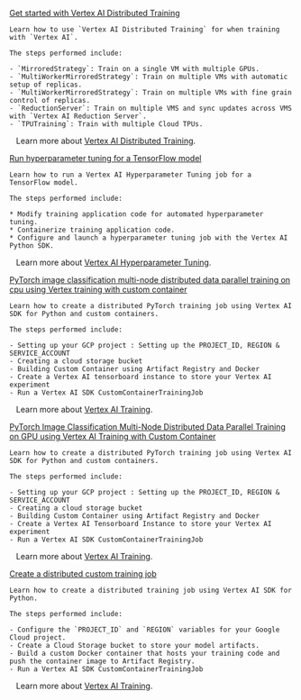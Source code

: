 
[Get started with Vertex AI Distributed Training](https://github.com/GoogleCloudPlatform/vertex-ai-samples/blob/main/notebooks/official/training/get_started_with_vertex_distributed_training.ipynb)

```
Learn how to use `Vertex AI Distributed Training` for when training with `Vertex AI`.

The steps performed include:

- `MirroredStrategy`: Train on a single VM with multiple GPUs.
- `MultiWorkerMirroredStrategy`: Train on multiple VMs with automatic setup of replicas.
- `MultiWorkerMirroredStrategy`: Train on multiple VMs with fine grain control of replicas.
- `ReductionServer`: Train on multiple VMS and sync updates across VMS with `Vertex AI Reduction Server`.
- `TPUTraining`: Train with multiple Cloud TPUs.

```

&nbsp;&nbsp;&nbsp;Learn more about [Vertex AI Distributed Training](https://cloud.google.com/vertex-ai/docs/training/distributed-training).


[Run hyperparameter tuning for a TensorFlow model](https://github.com/GoogleCloudPlatform/vertex-ai-samples/blob/main/notebooks/official/training/hyperparameter_tuning_tensorflow.ipynb)

```
Learn how to run a Vertex AI Hyperparameter Tuning job for a TensorFlow model.

The steps performed include:

* Modify training application code for automated hyperparameter tuning.
* Containerize training application code.
* Configure and launch a hyperparameter tuning job with the Vertex AI Python SDK.

```

&nbsp;&nbsp;&nbsp;Learn more about [Vertex AI Hyperparameter Tuning](https://cloud.google.com/vertex-ai/docs/training/hyperparameter-tuning-overview).


[PyTorch image classification multi-node distributed data parallel training on cpu using Vertex training with custom container](https://github.com/GoogleCloudPlatform/vertex-ai-samples/blob/main/notebooks/official/training/multi_node_ddp_gloo_vertex_training_with_custom_container.ipynb)

```
Learn how to create a distributed PyTorch training job using Vertex AI SDK for Python and custom containers.

The steps performed include:

- Setting up your GCP project : Setting up the PROJECT_ID, REGION & SERVICE_ACCOUNT
- Creating a cloud storage bucket
- Building Custom Container using Artifact Registry and Docker
- Create a Vertex AI tensorboard instance to store your Vertex AI experiment
- Run a Vertex AI SDK CustomContainerTrainingJob

```

&nbsp;&nbsp;&nbsp;Learn more about [Vertex AI Training](https://cloud.google.com/vertex-ai/docs/training/custom-training).


[PyTorch Image Classification Multi-Node Distributed Data Parallel Training on GPU using Vertex AI Training with Custom Container](https://github.com/GoogleCloudPlatform/vertex-ai-samples/blob/main/notebooks/official/training/multi_node_ddp_nccl_vertex_training_with_custom_container.ipynb)

```
Learn how to create a distributed PyTorch training job using Vertex AI SDK for Python and custom containers.

The steps performed include:

- Setting up your GCP project : Setting up the PROJECT_ID, REGION & SERVICE_ACCOUNT
- Creating a cloud storage bucket
- Building Custom Container using Artifact Registry and Docker
- Create a Vertex AI Tensorboard Instance to store your Vertex AI experiment
- Run a Vertex AI SDK CustomContainerTrainingJob

```

&nbsp;&nbsp;&nbsp;Learn more about [Vertex AI Training](https://cloud.google.com/vertex-ai/docs/training/custom-training).


[Create a distributed custom training job](https://github.com/GoogleCloudPlatform/vertex-ai-samples/blob/main/notebooks/official/training/xgboost_data_parallel_training_on_cpu_using_dask.ipynb)

```
Learn how to create a distributed training job using Vertex AI SDK for Python.

The steps performed include:

- Configure the `PROJECT_ID` and `REGION` variables for your Google Cloud project.
- Create a Cloud Storage bucket to store your model artifacts.
- Build a custom Docker container that hosts your training code and push the container image to Artifact Registry.
- Run a Vertex AI SDK CustomContainerTrainingJob

```

&nbsp;&nbsp;&nbsp;Learn more about [Vertex AI Training](https://cloud.google.com/vertex-ai/docs/training/custom-training).

